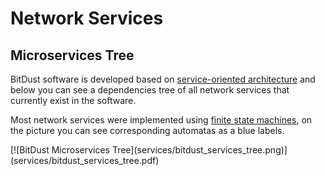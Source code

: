 # Network Services


## Microservices Tree

BitDust software is developed based on [service-oriented architecture](https://en.wikipedia.org/wiki/Microservices) and below you can see a dependencies tree of all network services that currently exist in the software.

Most network services were implemented using [finite state machines](automats.md), on the picture you can see corresponding automatas as a blue labels. 

<div class=automatpng markdown="1">
[![BitDust Microservices Tree](services/bitdust_services_tree.png)](services/bitdust_services_tree.pdf)
</div>




<div class=fbcomments markdown="1">
</div>
